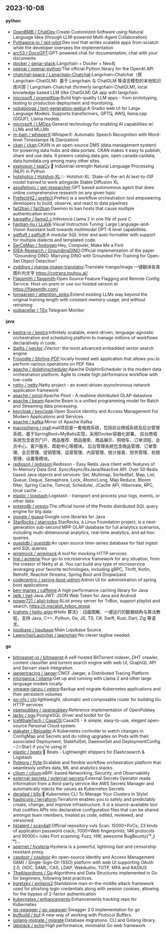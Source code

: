 ## 2023-10-08

#### python
* [OpenBMB / ChatDev](https://github.com/OpenBMB/ChatDev):Create Customized Software using Natural Language Idea (through LLM-powered Multi-Agent Collaboration)
* [Pythagora-io / gpt-pilot](https://github.com/Pythagora-io/gpt-pilot):Dev tool that writes scalable apps from scratch while the developer oversees the implementation
* [arc53 / DocsGPT](https://github.com/arc53/DocsGPT):GPT-powered chat for documentation, chat with your documents
* [docker / genai-stack](https://github.com/docker/genai-stack):Langchain + Docker + Neo4j
* [openai / openai-python](https://github.com/openai/openai-python):The official Python library for the OpenAI API
* [chatchat-space / Langchain-Chatchat](https://github.com/chatchat-space/Langchain-Chatchat):Langchain-Chatchat（原Langchain-ChatGLM）基于 Langchain 与 ChatGLM 等语言模型的本地知识库问答 | Langchain-Chatchat (formerly langchain-ChatGLM), local knowledge based LLM (like ChatGLM) QA app with langchain
* [microsoft / promptflow](https://github.com/microsoft/promptflow):Build high-quality LLM apps - from prototyping, testing to production deployment and monitoring.
* [oobabooga / text-generation-webui](https://github.com/oobabooga/text-generation-webui):A Gradio web UI for Large Language Models. Supports transformers, GPTQ, AWQ, llama.cpp (GGUF), Llama models.
* [microsoft / LMOps](https://github.com/microsoft/LMOps):General technology for enabling AI capabilities w/ LLMs and MLLMs
* [m-bain / whisperX](https://github.com/m-bain/whisperX):WhisperX: Automatic Speech Recognition with Word-level Timestamps (& Diarization)
* [ckan / ckan](https://github.com/ckan/ckan):CKAN is an open-source DMS (data management system) for powering data hubs and data portals. CKAN makes it easy to publish, share and use data. It powers catalog.data.gov, open.canada.ca/data, data.humdata.org among many other sites.
* [explosion / spaCy](https://github.com/explosion/spaCy):💫 Industrial-strength Natural Language Processing (NLP) in Python
* [hotshotco / Hotshot-XL](https://github.com/hotshotco/Hotshot-XL):✨ Hotshot-XL: State-of-the-art AI text-to-GIF model trained to work alongside Stable Diffusion XL
* [assafelovic / gpt-researcher](https://github.com/assafelovic/gpt-researcher):GPT based autonomous agent that does online comprehensive research on any given topic
* [PrefectHQ / prefect](https://github.com/PrefectHQ/prefect):Prefect is a workflow orchestration tool empowering developers to build, observe, and react to data pipelines
* [fail2ban / fail2ban](https://github.com/fail2ban/fail2ban):Daemon to ban hosts that cause multiple authentication errors
* [karpathy / llama2.c](https://github.com/karpathy/llama2.c):Inference Llama 2 in one file of pure C
* [haotian-liu / LLaVA](https://github.com/haotian-liu/LLaVA):Visual Instruction Tuning: Large Language-and-Vision Assistant built towards multimodal GPT-4 level capabilities.
* [sqlfluff / sqlfluff](https://github.com/sqlfluff/sqlfluff):A modular SQL linter and auto-formatter with support for multiple dialects and templated code.
* [SerCeMan / fontogen](https://github.com/SerCeMan/fontogen):Hey, Computer, Make Me a Font
* [IDEA-Research / GroundingDINO](https://github.com/IDEA-Research/GroundingDINO):Official implementation of the paper "Grounding DINO: Marrying DINO with Grounded Pre-Training for Open-Set Object Detection"
* [zyddnys / manga-image-translator](https://github.com/zyddnys/manga-image-translator):Translate manga/image 一键翻译各类图片内文字 https://cotrans.touhou.ai/
* [Flagsmith / flagsmith](https://github.com/Flagsmith/flagsmith):Open Source Feature Flagging and Remote Config Service. Host on-prem or use our hosted version at https://flagsmith.com/
* [tomaarsen / attention_sinks](https://github.com/tomaarsen/attention_sinks):Extend existing LLMs way beyond the original training length with constant memory usage, and without retraining
* [guibacellar / TEx](https://github.com/guibacellar/TEx):Telegram Monitor

#### java
* [kestra-io / kestra](https://github.com/kestra-io/kestra):Infinitely scalable, event-driven, language-agnostic orchestration and scheduling platform to manage millions of workflows declaratively in code.
* [jbellis / jvector](https://github.com/jbellis/jvector):JVector: the most advanced embedded vector search engine
* [Frooodle / Stirling-PDF](https://github.com/Frooodle/Stirling-PDF):locally hosted web application that allows you to perform various operations on PDF files
* [apache / dolphinscheduler](https://github.com/apache/dolphinscheduler):Apache DolphinScheduler is the modern data orchestration platform. Agile to create high performance workflow with low-code
* [netty / netty](https://github.com/netty/netty):Netty project - an event-driven asynchronous network application framework
* [apache / pinot](https://github.com/apache/pinot):Apache Pinot - A realtime distributed OLAP datastore
* [apache / beam](https://github.com/apache/beam):Apache Beam is a unified programming model for Batch and Streaming data processing.
* [keycloak / keycloak](https://github.com/keycloak/keycloak):Open Source Identity and Access Management For Modern Applications and Services
* [apache / kafka](https://github.com/apache/kafka):Mirror of Apache Kafka
* [macrozheng / mall](https://github.com/macrozheng/mall):mall项目是一套电商系统，包括前台商城系统及后台管理系统，基于SpringBoot+MyBatis实现，采用Docker容器化部署。 前台商城系统包含首页门户、商品推荐、商品搜索、商品展示、购物车、订单流程、会员中心、客户服务、帮助中心等模块。 后台管理系统包含商品管理、订单管理、会员管理、促销管理、运营管理、内容管理、统计报表、财务管理、权限管理、设置等模块。
* [redisson / redisson](https://github.com/redisson/redisson):Redisson - Easy Redis Java client with features of In-Memory Data Grid. Sync/Async/RxJava/Reactive API. Over 50 Redis based Java objects and services: Set, Multimap, SortedSet, Map, List, Queue, Deque, Semaphore, Lock, AtomicLong, Map Reduce, Bloom filter, Spring Cache, Tomcat, Scheduler, JCache API, Hibernate, RPC, local cache ...
* [elastic / logstash](https://github.com/elastic/logstash):Logstash - transport and process your logs, events, or other data
* [prestodb / presto](https://github.com/prestodb/presto):The official home of the Presto distributed SQL query engine for big data
* [google / guava](https://github.com/google/guava):Google core libraries for Java
* [StarRocks / starrocks](https://github.com/StarRocks/starrocks):StarRocks, a Linux Foundation project, is a next-generation sub-second MPP OLAP database for full analytics scenarios, including multi-dimensional analytics, real-time analytics, and ad-hoc queries.
* [questdb / questdb](https://github.com/questdb/questdb):An open source time-series database for fast ingest and SQL queries
* [wiremock / wiremock](https://github.com/wiremock/wiremock):A tool for mocking HTTP services
* [line / armeria](https://github.com/line/armeria):Your go-to microservice framework for any situation, from the creator of Netty et al. You can build any type of microservice leveraging your favorite technologies, including gRPC, Thrift, Kotlin, Retrofit, Reactive Streams, Spring Boot and Dropwizard.
* [codecentric / spring-boot-admin](https://github.com/codecentric/spring-boot-admin):Admin UI for administration of spring boot applications
* [ben-manes / caffeine](https://github.com/ben-manes/caffeine):A high performance caching library for Java
* [jwtk / jjwt](https://github.com/jwtk/jjwt):Java JWT: JSON Web Token for Java and Android
* [power721 / alist-tvbox](https://github.com/power721/alist-tvbox):AList proxy server for TvBox, support playlist and search. https://t.me/alist_tvbox_group
* [krahets / hello-algo](https://github.com/krahets/hello-algo):《Hello 算法》：动画图解、一键运行的数据结构与算法教程，支持 Java, C++, Python, Go, JS, TS, C#, Swift, Rust, Dart, Zig 等语言。
* [liquibase / liquibase](https://github.com/liquibase/liquibase):Main Liquibase Source
* [LawnchairLauncher / lawnchair](https://github.com/LawnchairLauncher/lawnchair):No clever tagline needed.

#### go
* [bitmagnet-io / bitmagnet](https://github.com/bitmagnet-io/bitmagnet):A self-hosted BitTorrent indexer, DHT crawler, content classifier and torrent search engine with web UI, GraphQL API and Servarr stack integration.
* [jaegertracing / jaeger](https://github.com/jaegertracing/jaeger):CNCF Jaeger, a Distributed Tracing Platform
* [jmorganca / ollama](https://github.com/jmorganca/ollama):Get up and running with Llama 2 and other large language models locally
* [vmware-tanzu / velero](https://github.com/vmware-tanzu/velero):Backup and migrate Kubernetes applications and their persistent volumes
* [go-chi / chi](https://github.com/go-chi/chi):lightweight, idiomatic and composable router for building Go HTTP services
* [openpubkey / openpubkey](https://github.com/openpubkey/openpubkey):Reference implementation of OpenPubkey
* [jackc / pgx](https://github.com/jackc/pgx):PostgreSQL driver and toolkit for Go
* [IceWhaleTech / CasaOS](https://github.com/IceWhaleTech/CasaOS):CasaOS - A simple, easy-to-use, elegant open-source Personal Cloud system.
* [stakater / Reloader](https://github.com/stakater/Reloader):A Kubernetes controller to watch changes in ConfigMap and Secrets and do rolling upgrades on Pods with their associated Deployment, StatefulSet, DaemonSet and DeploymentConfig – [✩Star] if you're using it!
* [elastic / beats](https://github.com/elastic/beats):🐠 Beats - Lightweight shippers for Elasticsearch & Logstash
* [flyteorg / flyte](https://github.com/flyteorg/flyte):Scalable and flexible workflow orchestration platform that seamlessly unifies data, ML and analytics stacks.
* [cilium / cilium](https://github.com/cilium/cilium):eBPF-based Networking, Security, and Observability
* [external-secrets / external-secrets](https://github.com/external-secrets/external-secrets):External Secrets Operator reads information from a third-party service like AWS Secrets Manager and automatically injects the values as Kubernetes Secrets.
* [derailed / k9s](https://github.com/derailed/k9s):🐶 Kubernetes CLI To Manage Your Clusters In Style!
* [hashicorp / terraform](https://github.com/hashicorp/terraform):Terraform enables you to safely and predictably create, change, and improve infrastructure. It is a source-available tool that codifies APIs into declarative configuration files that can be shared amongst team members, treated as code, edited, reviewed, and versioned.
* [hktalent / scan4all](https://github.com/hktalent/scan4all):Official repository vuls Scan: 15000+PoCs; 23 kinds of application password crack; 7000+Web fingerprints; 146 protocols and 90000+ rules Port scanning; Fuzz, HW, awesome BugBounty( ͡° ͜ʖ ͡°)...
* [apernet / hysteria](https://github.com/apernet/hysteria):Hysteria is a powerful, lightning fast and censorship resistant proxy.
* [casdoor / casdoor](https://github.com/casdoor/casdoor):An open-source Identity and Access Management (IAM) / Single-Sign-On (SSO) platform with web UI supporting OAuth 2.0, OIDC, SAML, CAS, LDAP, WebAuthn, TOTP, MFA and RADIUS
* [TheAlgorithms / Go](https://github.com/TheAlgorithms/Go):Algorithms and Data Structures implemented in Go for beginners, following best practices.
* [kgretzky / evilginx2](https://github.com/kgretzky/evilginx2):Standalone man-in-the-middle attack framework used for phishing login credentials along with session cookies, allowing for the bypass of 2-factor authentication
* [kubernetes / enhancements](https://github.com/kubernetes/enhancements):Enhancements tracking repo for Kubernetes
* [go-swagger / go-swagger](https://github.com/go-swagger/go-swagger):Swagger 2.0 implementation for go
* [bufbuild / buf](https://github.com/bufbuild/buf):A new way of working with Protocol Buffers.
* [golang-migrate / migrate](https://github.com/golang-migrate/migrate):Database migrations. CLI and Golang library.
* [labstack / echo](https://github.com/labstack/echo):High performance, minimalist Go web framework
